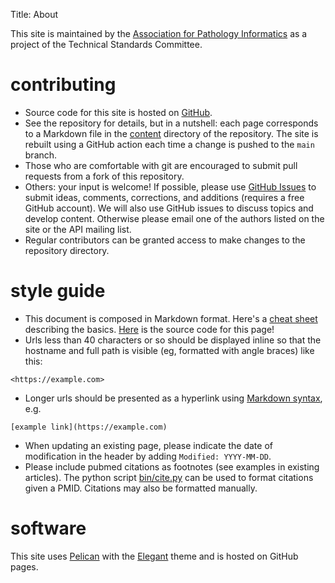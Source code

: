 Title: About

This site is maintained by the [Association for Pathology
Informatics](https://pathologyinformatics.org) as a project of the
Technical Standards Committee.

# contributing

- Source code for this site is hosted on [GitHub](https://github.com/assoc-path-informatics/interop/tree/main/content).
- See the repository for details, but in a nutshell: each page corresponds to a Markdown file in the [content](https://github.com/assoc-path-informatics/interop/tree/main/content) directory of the repository. The site is rebuilt using a GitHub action each time a change is pushed to the ``main`` branch.
- Those who are comfortable with git are encouraged to submit pull requests from a fork of this repository.
- Others: your input is welcome! If possible, please use [GitHub Issues](https://github.com/assoc-path-informatics/interop/issues) to submit ideas, comments, corrections, and additions (requires a free GitHub account). We will also use GitHub issues to discuss topics and develop content. Otherwise please email one of the authors listed on the site or the API mailing list.
- Regular contributors can be granted access to make changes to the repository directory.

# style guide

- This document is composed in Markdown format. Here's a [cheat sheet](https://www.markdownguide.org/cheat-sheet/) describing the basics. [Here](https://raw.githubusercontent.com/assoc-path-informatics/interop/main/content/pages/about.md) is the source code for this page!
- Urls less than 40 characters or so should be displayed inline so that the hostname and full path is visible (eg, formatted with angle braces) like this:
```
<https://example.com>
```
- Longer urls should be presented as a hyperlink using [Markdown syntax](https://github.github.com/gfm/#links), e.g.
```
[example link](https://example.com)
```
- When updating an existing page, please indicate the date of modification in the header by adding ``Modified: YYYY-MM-DD``.
- Please include pubmed citations as footnotes (see examples in existing articles). The python script [bin/cite.py](https://github.com/assoc-path-informatics/interop/blob/main/bin/cite.py) can be used to format citations given a PMID. Citations may also be formatted manually.

# software

This site uses [Pelican](https://blog.getpelican.com) with the
[Elegant](https://github.com/Pelican-Elegant/elegant) theme and is
hosted on GitHub pages.
